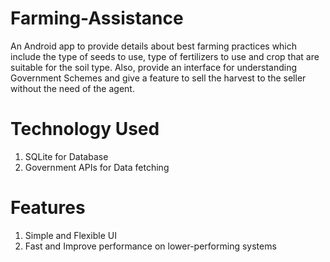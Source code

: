 # Farming-Assistance
 An Android app to provide details about best farming practices which include the type of seeds to use, type of fertilizers to use and crop that are suitable for the soil type. Also, provide an interface for understanding Government Schemes and give a feature to sell the harvest to the seller without the need of the agent.
 
# Technology Used
  1. SQLite for Database
  2. Government APIs for Data fetching
  
# Features 
  1. Simple and Flexible UI
  2. Fast and Improve performance on lower-performing systems
